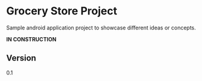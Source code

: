 Grocery Store Project
=======

Sample android application project to showcase different ideas or concepts.

**IN CONSTRUCTION**


## Version
0.1